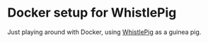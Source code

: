 # Docker setup for WhistlePig

Just playing around with Docker, using [WhistlePig](http://github.com/rtucker-mozilla/WhistlePig) as a guinea pig.
